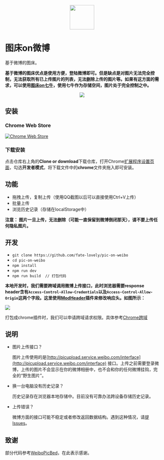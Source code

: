 <div align="center">
  <img width="80px" src="http://ww1.sinaimg.cn/large/9b85365dgy1fr6fy6vp24j203k03kwed">
</div>

# 图床on微博

基于微博的图床。

**基于微博的图床优点是使用方便，登陆微博即可。但是缺点是对图片无法完全控制，无法获取所有已上传图片的列表，无法删除上传的图片等。如果有这方面的需求，可以使用[图床on七牛](https://github.com/fate-lovely/pic-on-qiniu)，使用七牛作为存储空间，图片处于完全控制之中。**

<div align="center">
  <img src="http://ww1.sinaimg.cn/large/9b85365dgy1fcel5ctxmwg20z20gramg">
</div>

## 安装

### Chrome Web Store

[![Chrome Web Store](http://ww3.sinaimg.cn/large/5fd37818jw1eq7bx4bc4ej20c0038mx9.jpg)](https://chrome.google.com/webstore/detail/%E5%9B%BE%E5%BA%8Aon%E5%BE%AE%E5%8D%9A/opblldeehobgiedgjgamaklagilmkagc/related)

### 下载安装

点击仓库右上角的**Clone or download**下载仓库，打开Chrome[扩展程序设置页面](chrome://extensions/)，勾选**开发者模式**，将下载文件中的**chrome**文件夹拖入即可安装。

## 功能

- 拖拽上传，复制上传（使用QQ截图以后可以直接使用Ctrl+V上传）
- 批量上传
- 浏览历史记录（存储在localStorage中）

**注意： 图片一旦上传，无法删除（可能一直保留到微博倒闭那天），请不要上传任何隐私图片。**

## 开发

- `git clone https://github.com/fate-lovely/pic-on-weibo  `
- `cd pic-on-weibo`
- `npm install`
- `npm run dev`
- `npm run build  // 打包代码` 

**本地开发时，我们需要跨域调用微博上传接口，此时浏览器需要response header含有`Access-Control-Allow-Credentials`以及`Access-Control-Allow-Origin`这两个字段。这里使用[ModHeader]插件来修改响应头。如图所示：**

![](http://ww3.sinaimg.cn/large/9b85365djw1f2f2e7te73j20gq07sq3f.jpg)

打包成chrome插件时，我们可以申请跨域请求权限。具体参考[Chrome跨域](http://stackoverflow.com/questions/9421933/cross-origin-xmlhttprequest-in-chrome-extensions/9422216#9422216)

## 说明

- 图片上传接口？

  图片上传使用的是[http://picupload.service.weibo.com/interface](http://picupload.service.weibo.com/interface) 接口。上传之前需要登录微博，上传的图片不会显示在你的微博相册中，也不会和你的任何微博挂钩，完全的“野生图片”。

- 换一台电脑没有历史记录？

  历史记录存在浏览器本地存储中。目前没有可靠办法跨设备存储历史记录。

- 上传错误？

  微博方面的接口可能不稳定或者修改返回数据结构。遇到这种情况，请[提Issues](https://github.com/fate-lovely/pic-on-weibo/issues)。

## 致谢

部分代码参考[WeiboPicBed](https://github.com/Suxiaogang/WeiboPicBed)，在此表示感谢。

[ModHeader]: https://chrome.google.com/webstore/detail/modheader/idgpnmonknjnojddfkpgkljpfnnfcklj?utm_source=chrome-ntp-icon
